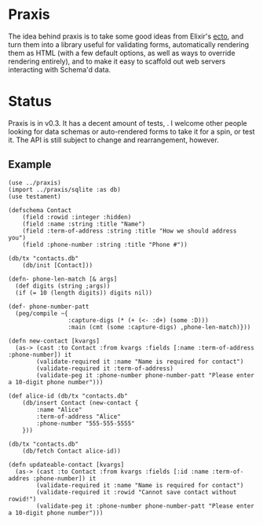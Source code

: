 # Praxis

The idea behind praxis is to take some good ideas from Elixir's [ecto](https://hexdocs.pm/ecto/getting-started.html), and turn them into a library useful for validating forms, automatically rendering them as HTML (with a few default options, as well as ways to override rendering entirely), and to make it easy to scaffold out web servers interacting with Schema'd data.

# Status

Praxis is in v0.3. It has a decent amount of tests, . I welcome other people looking for data schemas or auto-rendered forms to take it for a spin, or test it. The API is still subject to change and rearrangement, however.

## Example

```
(use ../praxis)
(import ../praxis/sqlite :as db)
(use testament)

(defschema Contact
    (field :rowid :integer :hidden)
    (field :name :string :title "Name")
    (field :term-of-address :string :title "How we should address you")
    (field :phone-number :string :title "Phone #"))

(db/tx "contacts.db"
    (db/init [Contact]))

(defn- phone-len-match [& args] 
  (def digits (string ;args))
  (if (= 10 (length digits)) digits nil))

(def- phone-number-patt
  (peg/compile ~{ 
                 :capture-digs (* (+ (<- :d+) (some :D)))
                 :main (cmt (some :capture-digs) ,phone-len-match)}))

(defn new-contact [kvargs] 
  (as-> (cast :to Contact :from kvargs :fields [:name :term-of-address :phone-number]) it
        (validate-required it :name "Name is required for contact")
        (validate-required it :term-of-address)
        (validate-peg it :phone-number phone-number-patt "Please enter a 10-digit phone number")))

(def alice-id (db/tx "contacts.db"
    (db/insert Contact (new-contact {
        :name "Alice"
        :term-of-address "Alice"
        :phone-number "555-555-5555"
    }))

(db/tx "contacts.db"
    (db/fetch Contact alice-id))

(defn updateable-contact [kvargs]
  (as-> (cast :to Contact :from kvargs :fields [:id :name :term-of-addres :phone-number]) it
        (validate-required it :name "Name is required for contact")
        (validate-required it :rowid "Cannot save contact without rowid!")
        (validate-peg it :phone-number phone-number-patt "Please enter a 10-digit phone number")))

```
